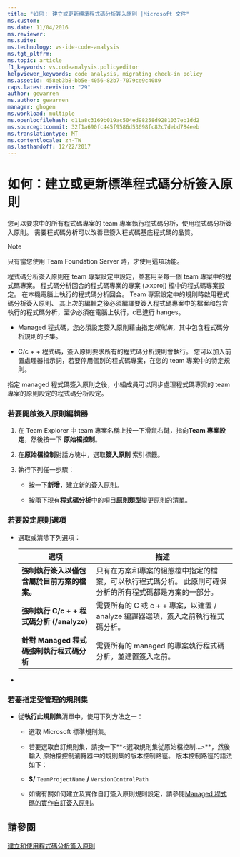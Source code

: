 ```yaml
---
title: "如何： 建立或更新標準程式碼分析簽入原則 |Microsoft 文件"
ms.custom: 
ms.date: 11/04/2016
ms.reviewer: 
ms.suite: 
ms.technology: vs-ide-code-analysis
ms.tgt_pltfrm: 
ms.topic: article
f1_keywords: vs.codeanalysis.policyeditor
helpviewer_keywords: code analysis, migrating check-in policy
ms.assetid: 458eb3b8-bb5e-4056-82b7-7079ce9c4089
caps.latest.revision: "29"
author: gewarren
ms.author: gewarren
manager: ghogen
ms.workload: multiple
ms.openlocfilehash: d11a8c3169b019ac504ed98258d9281037eb1dd2
ms.sourcegitcommit: 32f1a690fc445f9586d53698fc82c7debd784eeb
ms.translationtype: MT
ms.contentlocale: zh-TW
ms.lasthandoff: 12/22/2017
---
```

# <a name="how-to-create-or-update-standard-code-analysis-check-in-policies"></a>如何：建立或更新標準程式碼分析簽入原則
您可以要求中的所有程式碼專案的 team 專案執行程式碼分析，使用程式碼分析簽入原則。 需要程式碼分析可以改善已簽入程式碼基底程式碼的品質。  
  
> [!NOTE]
>  只有當您使用 Team Foundation Server 時，才使用這項功能。  
  
 程式碼分析簽入原則在 team 專案設定中設定，並套用至每一個 team 專案中的程式碼專案。 程式碼分析回合的程式碼專案的專案 (.xxproj) 檔中的程式碼專案設定。 在本機電腦上執行的程式碼分析回合。 Team 專案設定中的規則時啟用程式碼分析簽入原則、 其上次的編輯之後必須編譯要簽入程式碼專案中的檔案和包含執行的程式碼分析，至少必須在電腦上執行，c已進行 hanges。  
  
-   Managed 程式碼，您必須設定簽入原則藉由指定*規則集*，其中包含程式碼分析規則的子集。  
  
-   C/c + + 程式碼，簽入原則要求所有的程式碼分析規則會執行。 您可以加入前置處理器指示詞，若要停用個別的程式碼專案，在您的 team 專案中的特定規則。  
  
 指定 managed 程式碼簽入原則之後，小組成員可以同步處理程式碼專案的 team 專案的原則設定的程式碼分析設定。  
  
### <a name="to-open-the-check-in-policy-editor"></a>若要開啟簽入原則編輯器  
  
1.  在 Team Explorer 中 team 專案名稱上按一下滑鼠右鍵，指向**Team 專案設定**，然後按一下 **原始檔控制**。  
  
2.  在**原始檔控制**對話方塊中，選取**簽入原則** 索引標籤。  
  
3.  執行下列任一步驟：  
  
    -   按一下**新增**，建立新的簽入原則。  
  
    -   按兩下現有**程式碼分析**中的項目**原則類型**變更原則的清單。  
  
### <a name="to-set-policy-options"></a>若要設定原則選項  
  
-   選取或清除下列選項：  
  
    |選項|描述|  
    |------------|-----------------|  
    |**強制執行簽入以僅包含屬於目前方案的檔案。**|只有在方案和專案的組態檔中指定的檔案，可以執行程式碼分析。 此原則可確保分析的所有程式碼都是方案的一部分。|  
    |**強制執行 C/c + + 程式碼分析 (/analyze)**|需要所有的 C 或 c + + 專案，以建置 / analyze 編譯器選項，簽入之前執行程式碼分析。|  
    |**針對 Managed 程式碼強制執行程式碼分析**|需要所有的 managed 的專案執行程式碼分析，並建置簽入之前。|  
  
-  
  
### <a name="to-specify-a-managed-rule-set"></a>若要指定受管理的規則集  
  
-   從**執行此規則集**清單中，使用下列方法之一：  
  
    -   選取 Microsoft 標準規則集。  
  
    -   若要選取自訂規則集，請按一下**\<選取規則集從原始檔控制...>**，然後輸入 原始檔控制瀏覽器中的規則集的版本控制路徑。 版本控制路徑的語法如下：  
  
    -   **$/** `TeamProjectName` **/** `VersionControlPath`  
  
    -   如需有關如何建立及實作自訂簽入原則規則設定，請參閱[Managed 程式碼的實作自訂簽入原則](../code-quality/implementing-custom-code-analysis-check-in-policies-for-managed-code.md)。  
  
## <a name="see-also"></a>請參閱  
 [建立和使用程式碼分析簽入原則](../code-quality/creating-and-using-code-analysis-check-in-policies.md)
